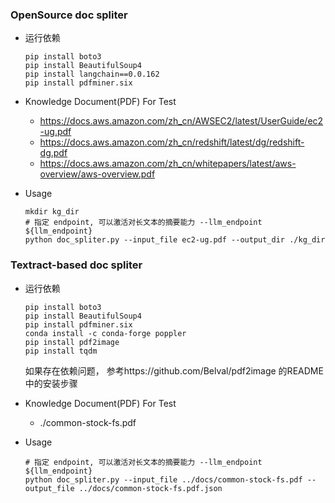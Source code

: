 ### OpenSource doc spliter

- 运行依赖
    ```shell
    pip install boto3
    pip install BeautifulSoup4
    pip install langchain==0.0.162
    pip install pdfminer.six
    ```

- Knowledge Document(PDF) For Test 
  + https://docs.aws.amazon.com/zh_cn/AWSEC2/latest/UserGuide/ec2-ug.pdf
  + https://docs.aws.amazon.com/zh_cn/redshift/latest/dg/redshift-dg.pdf
  + https://docs.aws.amazon.com/zh_cn/whitepapers/latest/aws-overview/aws-overview.pdf

- Usage
    ```shell
    mkdir kg_dir
    # 指定 endpoint, 可以激活对长文本的摘要能力 --llm_endpoint ${llm_endpoint}
    python doc_spliter.py --input_file ec2-ug.pdf --output_dir ./kg_dir
    ```

### Textract-based doc spliter
    
- 运行依赖
    ```shell
    pip install boto3
    pip install BeautifulSoup4
    pip install pdfminer.six
    conda install -c conda-forge poppler
    pip install pdf2image
    pip install tqdm
    ```
    如果存在依赖问题， 参考https://github.com/Belval/pdf2image 的README中的安装步骤

- Knowledge Document(PDF) For Test 
  + ./common-stock-fs.pdf

- Usage
    ```shell
    # 指定 endpoint, 可以激活对长文本的摘要能力 --llm_endpoint ${llm_endpoint}
    python doc_spliter.py --input_file ../docs/common-stock-fs.pdf --output_file ../docs/common-stock-fs.pdf.json
    ```